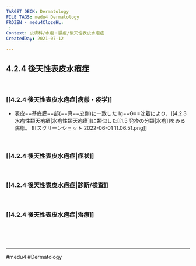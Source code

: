 ```yaml
---
TARGET DECK: Dermatology
FILE TAGS: medu4 Dermatology
FROZEN - medu4ClozeHL:
 : 
Context: 皮膚科/水疱・膿疱/後天性表皮水疱症
CreatedDay: 2021-07-12

---
```


## 4.2.4 後天性表皮水疱症

<br>

### [[4.2.4 後天性表皮水疱症|病態・疫学]]
* 表皮==基底膜==部(==真==皮側)に一致した Ig==G==沈着により、[[4.2.3 水疱性類天疱瘡|水疱性類天疱瘡]]に類似した[[1.5 発疹の分類|水疱]]をみる病態。
![[スクリーンショット 2022-06-01 11.06.51.png]]
<!--ID: 1626163350147-->


<br>

### [[4.2.4 後天性表皮水疱症|症状]]


<br>

### [[4.2.4 後天性表皮水疱症|診断/検査]]


<br>

### [[4.2.4 後天性表皮水疱症|治療]]


<br><br><br>

---
#medu4 #Dermatology  
